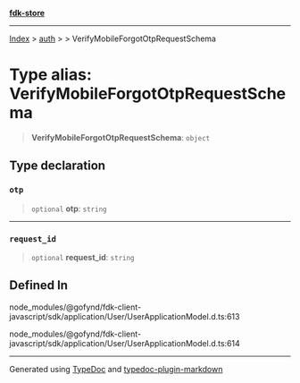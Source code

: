 [**fdk-store**](../../../README.md)
***

[Index](../../../API.md) > [auth](../../README.md) > [<internal>](../README.md) > VerifyMobileForgotOtpRequestSchema

# Type alias: VerifyMobileForgotOtpRequestSchema

> **VerifyMobileForgotOtpRequestSchema**: `object`

## Type declaration

### `otp`

> `optional` **otp**: `string`

***

### `request_id`

> `optional` **request\_id**: `string`

## Defined In

node\_modules/@gofynd/fdk-client-javascript/sdk/application/User/UserApplicationModel.d.ts:613

node\_modules/@gofynd/fdk-client-javascript/sdk/application/User/UserApplicationModel.d.ts:614

***
Generated using [TypeDoc](https://typedoc.org/) and [typedoc-plugin-markdown](https://www.npmjs.com/package/typedoc-plugin-markdown)
